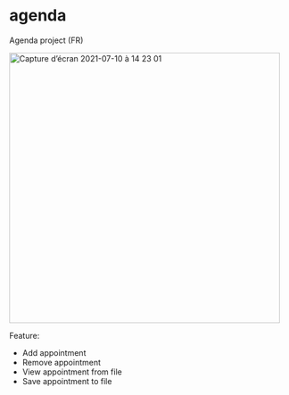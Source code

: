 # agenda

Agenda project (FR)

<img width="485" alt="Capture d’écran 2021-07-10 à 14 23 01" src="https://user-images.githubusercontent.com/29778811/125155477-6a4b7a80-e18a-11eb-8544-a9923450b82c.png">


Feature:
- Add appointment
- Remove appointment
- View appointment from file
- Save appointment to file


